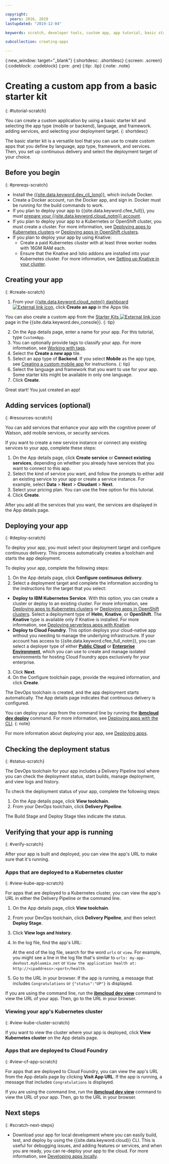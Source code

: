 ```yaml
---

copyright:
  years: 2016, 2019
lastupdated: "2019-12-04"

keywords: scratch, developer tools, custom app, app tutorial, basic starter kit, language, backend, mobile, blank starter kit

subcollection: creating-apps

---
```


{:new_window: target="_blank"}
{:shortdesc: .shortdesc}
{:screen: .screen}
{:codeblock: .codeblock}
{:pre: .pre}
{:tip: .tip}
{:note: .note}

# Creating a custom app from a basic starter kit
{: #tutorial-scratch}

You can create a custom application by using a basic starter kit and selecting the app type (mobile or backend), language, and framework. adding services, and selecting your deployment target. 
{: shortdesc}

The basic starter kit is a versatile tool that you can use to create custom apps that you define by language, app type, framework, and services. Then, you set up continuous delivery and select the deployment target of your choice.

## Before you begin
{: #prereqs-scratch}

* Install the [{{site.data.keyword.dev_cli_long}}](/docs/cli?topic=cloud-cli-getting-started), which include Docker. 
* Create a Docker account, run the Docker app, and sign in. Docker must be running for the build commands to work.
* If you plan to deploy your app to {{site.data.keyword.cfee_full}}, you must [prepare your {{site.data.keyword.cloud_notm}} account](/docs/cloud-foundry?topic=cloud-foundry-permissions).
* If you plan to deploy your app to a Kubernetes or OpenShift cluster, you must create a cluster. For more information, see [Deploying apps to Kubernetes clusters](/docs/containers?topic=containers-app) or [Deploying apps in OpenShift clusters](/docs/openshift?topic=openshift-openshift_apps).
* If you plan to deploy your app by using Knative:
  * Create a paid Kubernetes cluster with at least three worker nodes with 16GM RAM each.
  * Ensure that the Knative and Istio addons are installed into your Kubernetes cluster. For more information, see [Setting up Knative in your cluster](/docs/containers?topic=containers-serverless-apps-knative#knative-setup).

## Creating your app
{: #create-scratch}

1. From your [{{site.data.keyword.cloud_notm}} dashboard ![External link icon](../../icons/launch-glyph.svg "External link icon")](https://{DomainName}), click **Create an app** in the Apps tile.

  You can also create a custom app from the [Starter Kits ![External link icon](../../icons/launch-glyph.svg "External link icon")](https://{DomainName}/developer/appservice/starter-kits) page in the {{site.data.keyword.dev_console}}.
  {: tip}

2. On the App details page, enter a name for your app. For this tutorial, type `CustomApp`.
3. You can optionally provide tags to classify your app. For more information, see [Working with tags](/docs/resources?topic=resources-tag).
4. Select the **Create a new app** tile.
5. Select an app type of **Backend**.
  If you select **Mobile** as the app type, see [Creating a custom mobile app](docs/apps/tutorials?topic=creating-apps-tutorial-mobile#create-mobile-basic) for instructions.
  {: tip}
6. Select the language and framework that you want to use for your app. Some starter kits might be available in only one language.
7. Click **Create**.

Great start! You just created an app!

## Adding services (optional)
{: #resources-scratch}

You can add services that enhance your app with the cognitive power of Watson, add mobile services, or security services.

If you want to create a new service instance or connect any existing services to your app, complete these steps:

1. On the App details page, click **Create service** or **Connect existing services**, depending on whether you already have services that you want to connect to this app.
2. Select the kind of service you want, and follow the prompts to either add an existing service to your app or create a service instance. For example, select **Data** > **Next** > **Cloudant** > **Next**.
3. Select your pricing plan. You can use the free option for this tutorial.
4. Click **Create**.

After you add all the services that you want, the services are displayed in the App details page.

## Deploying your app
{: #deploy-scratch}

To deploy your app, you must select your deployment target and configure continuous delivery. This process automatically creates a toolchain and starts the app deployment.

To deploy your app, complete the following steps:

1. On the App details page, click **Configure continuous delivery**.
2. Select a deployment target and complete the information according to the instructions for the target that you select:
  * **Deploy to IBM Kubernetes Service**. With this option, you can create a cluster or deploy to an existing cluster. For more information, see [Deploying apps to Kubernetes clusters](/docs/containers?topic=containers-app) or [Deploying apps in OpenShift clusters](/docs/openshift?topic=openshift-openshift_apps). Select a deployment type of **Helm**, **Knative**, or **OpenShift**. The **Knative** type is available only if Knative is installed. For more information, see [Deploying serverless apps with Knative](/docs/containers?topic=containers-serverless-apps-knative).
  * **Deploy to Cloud Foundry**. This option deploys your cloud-native app without you needing to manage the underlying infrastructure. If your account has access to {{site.data.keyword.cfee_full_notm}}, you can select a deployer type of either **[Public Cloud](/docs/cloud-foundry-public?topic=cloud-foundry-public-deployingapps)** or **[Enterprise Environment](/docs/cloud-foundry?topic=cloud-foundry-deploy_apps)**, which you can use to create and manage isolated environments for hosting Cloud Foundry apps exclusively for your enterprise.
3. Click **Next**.
4. On the Configure toolchain page, provide the required information, and click **Create**.

The DevOps toolchain is created, and the app deployment starts automatically. The App details page indicates that continuous delivery is configured.

  You can deploy your app from the command line by running the [**ibmcloud dev deploy**](/docs/cli/idt?topic=cloud-cli-idt-cli#deploy) command. For more information, see [Deploying apps with the CLI](/docs/apps?topic=creating-apps-deploying-apps#deploy-cli).
  {: note}

For more information about deploying your app, see [Deploying apps](/docs/apps?topic=creating-apps-deploying-apps).

## Checking the deployment status
{: #status-scratch}

The DevOps toolchain for your app includes a Delivery Pipeline tool where you can check the deployment status, start builds, manage deployment, and view logs and history.

To check the deployment status of your app, complete the following steps:

1. On the App details page, click **View toolchain**.
2. From your DevOps toolchain, click **Delivery Pipeline**.

The Build Stage and Deploy Stage tiles indicate the status.

## Verifying that your app is running
{: #verify-scratch}

After your app is built and deployed, you can view the app's URL to make sure that it's running.

### Apps that are deployed to a Kubernetes cluster
{: #view-kube-app-scratch}

For apps that are deployed to a Kubernetes cluster, you can view the app's URL in either the Delivery Pipeline or the command line.

1. On the App details page, click **View toolchain**.
1. From your DevOps toolchain, click **Delivery Pipeline**, and then select **Deploy Stage**.
2. Click **View logs and history**.
3. In the log file, find the app's URL:

    At the end of the log file, search for the word `urls` or `view`. For example, you might see a line in the log file that's similar to `urls: my-app-devhost.mybluemix.net` or `View the application health at: http://<ipaddress>:<port>/health`.

4. Go to the URL in your browser. If the app is running, a message that includes `Congratulations` or `{"status":"UP"}` is displayed.

If you are using the command line, run the [**ibmcloud dev view**](/docs/cli/idt?topic=cloud-cli-idt-cli#view) command to view the URL of your app. Then, go to the URL in your browser.

### Viewing your app's Kubernetes cluster
{: #view-kube-cluster-scratch}

If you want to view the cluster where your app is deployed, click **View Kubernetes cluster** on the App details page.

### Apps that are deployed to Cloud Foundry
{: #view-cf-app-scratch}

For apps that are deployed to Cloud Foundry, you can view the app's URL from the App details page by clicking **Visit App URL**. If the app is running, a message that includes `Congratulations` is displayed.

If you are using the command line, run the [**ibmcloud dev view**](/docs/cli/idt?topic=cloud-cli-idt-cli#view) command to view the URL of your app. Then, go to the URL in your browser.

## Next steps
{: #scratch-next-steps}

* Download your app for local development where you can easily build, test, and deploy by using the {{site.data.keyword.cloud}} CLI. This is useful for debugging issues, and adding features or services, and when you are ready, you can re-deploy your app to the cloud. For more information, see [Developing apps locally](/docs/apps?topic=creating-apps-local-app-development).
